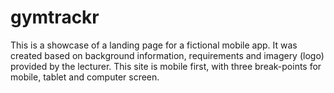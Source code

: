 # gymtrackr
This is a showcase of a landing page for a fictional mobile app. It was created based on background information, requirements and imagery (logo) provided by the lecturer. This site is mobile first, with three break-points for mobile, tablet and computer screen. 
